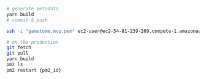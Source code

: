 ```bash
# generate metadata
yarn build
# commit & push
```

```bash
ssh -i "gametome.mvp.pem" ec2-user@ec2-54-81-239-209.compute-1.amazonaws.com
```

``` bash
# on the production
git fetch
git pull
yarn build
pm2 ls
pm2 restart {pm2_id}
```